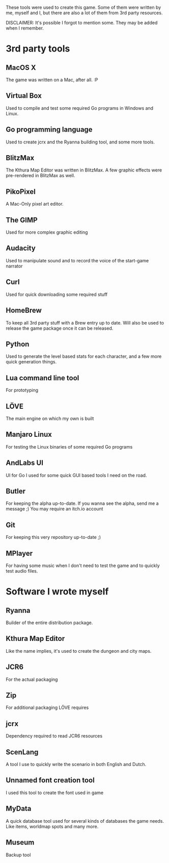 These tools were used to create this game. Some of them were written by me, myself and I, but there are also a lot of them from 3rd party resources.

DISCLAIMER: It's possible I forgot to mention some. They may be added when I remember.

# 3rd party tools

## MacOS X

The game was written on a Mac, after all. :P


## Virtual Box

Used to compile and test some required Go programs in Windows and Linux.

## Go programming language

Used to create jcrx and the Ryanna building tool, and some more tools.

## BlitzMax

The Kthura Map Editor was written in BlitzMax. A few graphic effects were pre-rendered in BlitzMax as well.

## PikoPixel

A Mac-Only pixel art editor.

## The GIMP

Used for more complex graphic editing

## Audacity

Used to manipulate sound and to record the voice of the start-game narrator

## Curl

Used for quick downloading some required stuff

## HomeBrew

To keep all 3rd party stuff with a Brew entry up to date.
Will also be used to release the game package once it can be released.

## Python

Used to generate the level based stats for each character, and a few more quick generation things.

## Lua command line tool

For prototyping

## LÖVE

The main engine on which my own is built

## Manjaro Linux

For testing the Linux binaries of some required Go programs

## AndLabs UI

UI for Go I used for some quick GUI based tools I need on the road.

## Butler

For keeping the alpha up-to-date. If you wanna see the alpha, send me a message ;)
You may require an itch.io account

## Git 
For keeping this very repository up-to-date ;)

## MPlayer
For having some music when I don't need to test the game and to quickly test audio files.

# Software I wrote myself

## Ryanna
Builder of the entire distribution package.

## Kthura Map Editor
Like the name implies, it's used to create the dungeon and city maps.

## JCR6
For the actual packaging

## Zip
For additional packaging LÖVE requires

## jcrx
Dependency required to read JCR6 resources

## ScenLang
A tool I use to quickly write the scenario in both English and Dutch.

## Unnamed font creation tool
I used this tool to create the font used in game

## MyData
A quick database tool used for several kinds of databases the game needs. Like items, worldmap spots and many more.

## Museum
Backup tool




